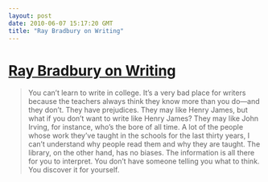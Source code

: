 ```yaml
---
layout: post
date: 2010-06-07 15:17:20 GMT
title: "Ray Bradbury on Writing"
---
```

# [Ray Bradbury on Writing](http://theparisreview.org/viewinterview.php/prmMID/6012)

> You can’t learn to write in college. It’s a very bad place for writers because the teachers always think they know more than you do—and they don’t. They have prejudices. They may like Henry James, but what if you don’t want to write like Henry James? They may like John Irving, for instance, who’s the bore of all time. A lot of the people whose work they’ve taught in the schools for the last thirty years, I can’t understand why people read them and why they are taught. The library, on the other hand, has no biases. The information is all there for you to interpret. You don’t have someone telling you what to think. You discover it for yourself.